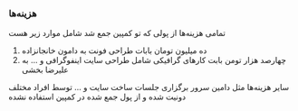 ### هزینه‌ها

  تمامی هزینه‌ها از پولی که تو کمپین جمع شد شامل موارد زیر هست
1.   ده میلیون تومان بابات طراحی فونت به دامون خانجانزاده
2.   چهارصد هزار تومن بابت کارهای گرافیکی شامل طراحی سایت اینفوگرافی  و ... به علیرضا بخشی

سایر هزینه‌ها مثل دامین سرور برگزاری جلسات ساخت سایت و ... توسط افراد مختلف دونیت شده و از پول جمع شده در کمپین استفاده نشده
